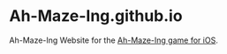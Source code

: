 # Ah-Maze-Ing.github.io

Ah-Maze-Ing Website for the [Ah-Maze-Ing game for iOS](https://apps.apple.com/gb/app/ah-maze-ing/id1315857024).
